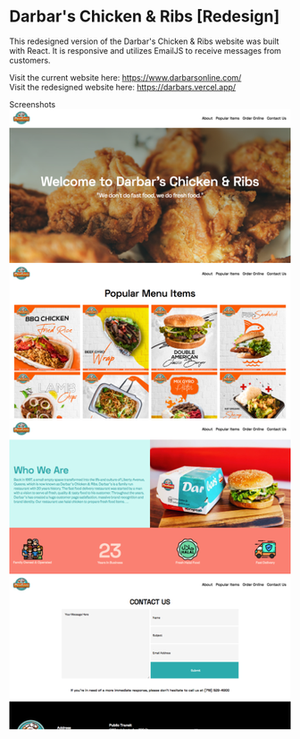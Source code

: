 # Darbar's Chicken & Ribs [Redesign]

This redesigned version of the Darbar's Chicken & Ribs website was built with React. It is responsive and utilizes EmailJS to receive messages from customers.

Visit the current website here: https://www.darbarsonline.com/  
Visit the redesigned website here: https://darbars.vercel.app/

Screenshots
![Landing](./images/Landing.png)
![Popular](./images/Popular.png)
![About](./images/About.png)
![Contact](./images/Contact.png)


